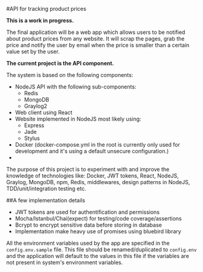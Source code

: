 #API for tracking product prices

**This is a work in progress.**

The final application will be a web app which allows users to be notified about
product prices from any website.
It will scrap the pages, grab the price and notify the user by email when the
price is smaller than a certain value set by the user.

**The current project is the API component.**

The system is based on the following components:
- NodeJS API with the following sub-components:
  - Redis
  - MongoDB
  - Graylog2
- Web client using React
- Website implemented in NodeJS most likely using:
  - Express
  - Jade
  - Stylus
- Docker (docker-compose.yml in the root is currently only used for development and it's using a default unsecure configuration.)
- 
The purpose of this project is to experiment with and improve the knowledge of technologies like:
Docker, JWT tokens, React, NodeJS, Graylog, MongoDB, npm, Redis, middlewares, design patterns in NodeJS, TDD/unit/integration testing etc. 

##A few implementation details

- JWT tokens are used for authentification and permissions
- Mocha/Istanbul/Chai(expect) for testing/code coverage/assertions
- Bcrypt to encrypt sensitive data before storing in database
- Implementation make heavy use of promises using bluebird library

All the environment variables used by the app are specified in the `config.env.sample` file. This file should be renamed/duplicated to `config.env` and the application will default to the values in this file if the variables are not present in system's environment variables.
